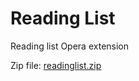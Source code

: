 # Reading List
Reading list Opera extension

Zip file: [readinglist.zip](https://github.com/mineguy9/reading_list/files/10265179/readinglist.zip)
